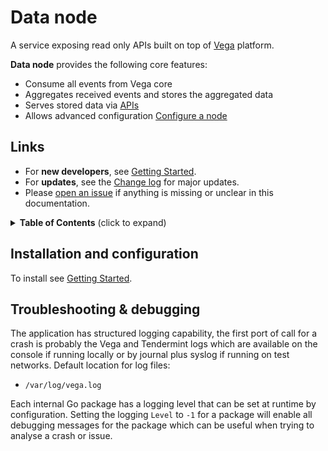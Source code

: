 # Data node

A service exposing read only APIs built on top of [Vega](https://github.com/vegaprotocol/vega) platform.

**Data node** provides the following core features:

- Consume all events from Vega core
- Aggregates received events and stores the aggregated data
- Serves stored data via [APIs](https://docs.vega.xyz/mainnet/api/overview)
- Allows advanced configuration [Configure a node](#configuration)

## Links

- For **new developers**, see [Getting Started](../GETTING_STARTED.md).
- For **updates**, see the [Change log](../CHANGELOG.md) for major updates.
- Please [open an issue](https://github.com/vegaprotocol/vega/issues/new) if anything is missing or unclear in this documentation.

<details>
  <summary><strong>Table of Contents</strong> (click to expand)</summary>

<!-- toc -->

- [Data node](#data-node)
  - [Links](#links)
  - [Installation and configuration](#installation-and-configuration)
  - [Troubleshooting & debugging](#troubleshooting--debugging)

<!-- tocstop -->

</details>

## Installation and configuration

To install see [Getting Started](https://docs.vega.xyz/mainnet/node-operators/setup-datanode).

## Troubleshooting & debugging

The application has structured logging capability, the first port of call for a crash is probably the Vega and Tendermint logs which are available on the console if running locally or by journal plus syslog if running on test networks. Default location for log files:

* `/var/log/vega.log`

Each internal Go package has a logging level that can be set at runtime by configuration. Setting the logging `Level` to `-1` for a package will enable all debugging messages for the package which can be useful when trying to analyse a crash or issue.
